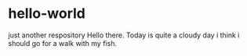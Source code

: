 # hello-world
just another respository
Hello there. Today is quite a cloudy day i think i should go for a walk with my fish. 
